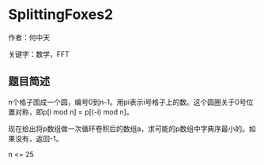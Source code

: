 # SplittingFoxes2
作者：何中天

关键字：数学，FFT

## 题目简述

n个格子围成一个圆，编号0到n-1。用pi表示i号格子上的数。这个圆圈关于0号位置对称，即p[i mod n] = p[(-i) mod n]。

现在给出将p数组做一次循环卷积后的数组a，求可能的p数组中字典序最小的。如果没有，返回-1。

n <= 25
